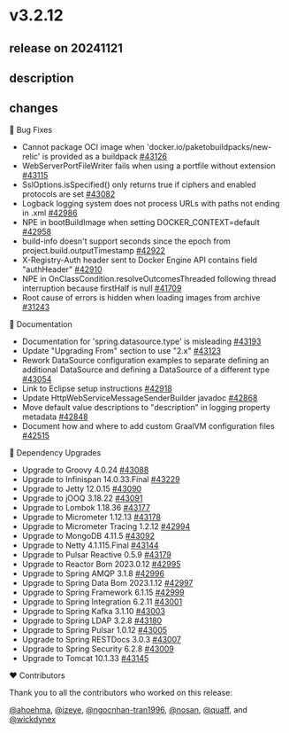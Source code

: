 # v3.2.12

## release on 20241121

## description

## changes

🐞 Bug Fixes

* Cannot package OCI image when 'docker.io/paketobuildpacks/new-relic' is provided as a buildpack <a href="https://github.com/spring-projects/spring-boot/issues/43126" data-hovercard-type="issue" data-hovercard-url="/spring-projects/spring-boot/issues/43126/hovercard">#43126</a>
* WebServerPortFileWriter fails when using a portfile without extension <a href="https://github.com/spring-projects/spring-boot/pull/43115" data-hovercard-type="pull_request" data-hovercard-url="/spring-projects/spring-boot/pull/43115/hovercard">#43115</a>
* SslOptions.isSpecified() only returns true if ciphers and enabled protocols are set <a href="https://github.com/spring-projects/spring-boot/issues/43082" data-hovercard-type="issue" data-hovercard-url="/spring-projects/spring-boot/issues/43082/hovercard">#43082</a>
* Logback logging system does not process URLs with paths not ending in .xml <a href="https://github.com/spring-projects/spring-boot/pull/42986" data-hovercard-type="pull_request" data-hovercard-url="/spring-projects/spring-boot/pull/42986/hovercard">#42986</a>
* NPE in bootBuildImage when setting DOCKER_CONTEXT=default <a href="https://github.com/spring-projects/spring-boot/issues/42958" data-hovercard-type="issue" data-hovercard-url="/spring-projects/spring-boot/issues/42958/hovercard">#42958</a>
* build-info doesn't support seconds since the epoch from project.build.outputTimestamp <a href="https://github.com/spring-projects/spring-boot/pull/42922" data-hovercard-type="pull_request" data-hovercard-url="/spring-projects/spring-boot/pull/42922/hovercard">#42922</a>
* X-Registry-Auth header sent to Docker Engine API contains field "authHeader" <a href="https://github.com/spring-projects/spring-boot/pull/42910" data-hovercard-type="pull_request" data-hovercard-url="/spring-projects/spring-boot/pull/42910/hovercard">#42910</a>
* NPE in OnClassCondition.resolveOutcomesThreaded following thread interruption because firstHalf is null <a href="https://github.com/spring-projects/spring-boot/issues/41709" data-hovercard-type="issue" data-hovercard-url="/spring-projects/spring-boot/issues/41709/hovercard">#41709</a>
* Root cause of errors is hidden when loading images from archive <a href="https://github.com/spring-projects/spring-boot/issues/31243" data-hovercard-type="issue" data-hovercard-url="/spring-projects/spring-boot/issues/31243/hovercard">#31243</a>

📔 Documentation

* Documentation for 'spring.datasource.type' is misleading <a href="https://github.com/spring-projects/spring-boot/issues/43193" data-hovercard-type="issue" data-hovercard-url="/spring-projects/spring-boot/issues/43193/hovercard">#43193</a>
* Update "Upgrading From" section to use "2.x" <a href="https://github.com/spring-projects/spring-boot/pull/43123" data-hovercard-type="pull_request" data-hovercard-url="/spring-projects/spring-boot/pull/43123/hovercard">#43123</a>
* Rework DataSource configuration examples to separate defining an additional DataSource and defining a DataSource of a different type <a href="https://github.com/spring-projects/spring-boot/issues/43054" data-hovercard-type="issue" data-hovercard-url="/spring-projects/spring-boot/issues/43054/hovercard">#43054</a>
* Link to Eclipse setup instructions <a href="https://github.com/spring-projects/spring-boot/pull/42918" data-hovercard-type="pull_request" data-hovercard-url="/spring-projects/spring-boot/pull/42918/hovercard">#42918</a>
* Update HttpWebServiceMessageSenderBuilder javadoc <a href="https://github.com/spring-projects/spring-boot/pull/42868" data-hovercard-type="pull_request" data-hovercard-url="/spring-projects/spring-boot/pull/42868/hovercard">#42868</a>
* Move default value descriptions to "description" in logging property metadata <a href="https://github.com/spring-projects/spring-boot/pull/42848" data-hovercard-type="pull_request" data-hovercard-url="/spring-projects/spring-boot/pull/42848/hovercard">#42848</a>
* Document how and where to add custom GraalVM configuration files <a href="https://github.com/spring-projects/spring-boot/issues/42515" data-hovercard-type="issue" data-hovercard-url="/spring-projects/spring-boot/issues/42515/hovercard">#42515</a>

🔨 Dependency Upgrades

* Upgrade to Groovy 4.0.24 <a href="https://github.com/spring-projects/spring-boot/issues/43088" data-hovercard-type="issue" data-hovercard-url="/spring-projects/spring-boot/issues/43088/hovercard">#43088</a>
* Upgrade to Infinispan 14.0.33.Final <a href="https://github.com/spring-projects/spring-boot/issues/43229" data-hovercard-type="issue" data-hovercard-url="/spring-projects/spring-boot/issues/43229/hovercard">#43229</a>
* Upgrade to Jetty 12.0.15 <a href="https://github.com/spring-projects/spring-boot/issues/43090" data-hovercard-type="issue" data-hovercard-url="/spring-projects/spring-boot/issues/43090/hovercard">#43090</a>
* Upgrade to jOOQ 3.18.22 <a href="https://github.com/spring-projects/spring-boot/issues/43091" data-hovercard-type="issue" data-hovercard-url="/spring-projects/spring-boot/issues/43091/hovercard">#43091</a>
* Upgrade to Lombok 1.18.36 <a href="https://github.com/spring-projects/spring-boot/issues/43177" data-hovercard-type="issue" data-hovercard-url="/spring-projects/spring-boot/issues/43177/hovercard">#43177</a>
* Upgrade to Micrometer 1.12.13 <a href="https://github.com/spring-projects/spring-boot/issues/43178" data-hovercard-type="issue" data-hovercard-url="/spring-projects/spring-boot/issues/43178/hovercard">#43178</a>
* Upgrade to Micrometer Tracing 1.2.12 <a href="https://github.com/spring-projects/spring-boot/issues/42994" data-hovercard-type="issue" data-hovercard-url="/spring-projects/spring-boot/issues/42994/hovercard">#42994</a>
* Upgrade to MongoDB 4.11.5 <a href="https://github.com/spring-projects/spring-boot/issues/43092" data-hovercard-type="issue" data-hovercard-url="/spring-projects/spring-boot/issues/43092/hovercard">#43092</a>
* Upgrade to Netty 4.1.115.Final <a href="https://github.com/spring-projects/spring-boot/issues/43144" data-hovercard-type="issue" data-hovercard-url="/spring-projects/spring-boot/issues/43144/hovercard">#43144</a>
* Upgrade to Pulsar Reactive 0.5.9 <a href="https://github.com/spring-projects/spring-boot/issues/43179" data-hovercard-type="issue" data-hovercard-url="/spring-projects/spring-boot/issues/43179/hovercard">#43179</a>
* Upgrade to Reactor Bom 2023.0.12 <a href="https://github.com/spring-projects/spring-boot/issues/42995" data-hovercard-type="issue" data-hovercard-url="/spring-projects/spring-boot/issues/42995/hovercard">#42995</a>
* Upgrade to Spring AMQP 3.1.8 <a href="https://github.com/spring-projects/spring-boot/issues/42996" data-hovercard-type="issue" data-hovercard-url="/spring-projects/spring-boot/issues/42996/hovercard">#42996</a>
* Upgrade to Spring Data Bom 2023.1.12 <a href="https://github.com/spring-projects/spring-boot/issues/42997" data-hovercard-type="issue" data-hovercard-url="/spring-projects/spring-boot/issues/42997/hovercard">#42997</a>
* Upgrade to Spring Framework 6.1.15 <a href="https://github.com/spring-projects/spring-boot/issues/42999" data-hovercard-type="issue" data-hovercard-url="/spring-projects/spring-boot/issues/42999/hovercard">#42999</a>
* Upgrade to Spring Integration 6.2.11 <a href="https://github.com/spring-projects/spring-boot/issues/43001" data-hovercard-type="issue" data-hovercard-url="/spring-projects/spring-boot/issues/43001/hovercard">#43001</a>
* Upgrade to Spring Kafka 3.1.10 <a href="https://github.com/spring-projects/spring-boot/issues/43003" data-hovercard-type="issue" data-hovercard-url="/spring-projects/spring-boot/issues/43003/hovercard">#43003</a>
* Upgrade to Spring LDAP 3.2.8 <a href="https://github.com/spring-projects/spring-boot/issues/43180" data-hovercard-type="issue" data-hovercard-url="/spring-projects/spring-boot/issues/43180/hovercard">#43180</a>
* Upgrade to Spring Pulsar 1.0.12 <a href="https://github.com/spring-projects/spring-boot/issues/43005" data-hovercard-type="issue" data-hovercard-url="/spring-projects/spring-boot/issues/43005/hovercard">#43005</a>
* Upgrade to Spring RESTDocs 3.0.3 <a href="https://github.com/spring-projects/spring-boot/issues/43007" data-hovercard-type="issue" data-hovercard-url="/spring-projects/spring-boot/issues/43007/hovercard">#43007</a>
* Upgrade to Spring Security 6.2.8 <a href="https://github.com/spring-projects/spring-boot/issues/43009" data-hovercard-type="issue" data-hovercard-url="/spring-projects/spring-boot/issues/43009/hovercard">#43009</a>
* Upgrade to Tomcat 10.1.33 <a href="https://github.com/spring-projects/spring-boot/issues/43145" data-hovercard-type="issue" data-hovercard-url="/spring-projects/spring-boot/issues/43145/hovercard">#43145</a>

❤️ Contributors

Thank you to all the contributors who worked on this release:

<a class="user-mention notranslate" data-hovercard-type="user" data-hovercard-url="/users/ahoehma/hovercard" data-octo-click="hovercard-link-click" data-octo-dimensions="link_type:self" href="https://github.com/ahoehma">@ahoehma</a>, <a class="user-mention notranslate" data-hovercard-type="user" data-hovercard-url="/users/izeye/hovercard" data-octo-click="hovercard-link-click" data-octo-dimensions="link_type:self" href="https://github.com/izeye">@izeye</a>, <a class="user-mention notranslate" data-hovercard-type="user" data-hovercard-url="/users/ngocnhan-tran1996/hovercard" data-octo-click="hovercard-link-click" data-octo-dimensions="link_type:self" href="https://github.com/ngocnhan-tran1996">@ngocnhan-tran1996</a>, <a class="user-mention notranslate" data-hovercard-type="user" data-hovercard-url="/users/nosan/hovercard" data-octo-click="hovercard-link-click" data-octo-dimensions="link_type:self" href="https://github.com/nosan">@nosan</a>, <a class="user-mention notranslate" data-hovercard-type="user" data-hovercard-url="/users/quaff/hovercard" data-octo-click="hovercard-link-click" data-octo-dimensions="link_type:self" href="https://github.com/quaff">@quaff</a>, and <a class="user-mention notranslate" data-hovercard-type="user" data-hovercard-url="/users/wickdynex/hovercard" data-octo-click="hovercard-link-click" data-octo-dimensions="link_type:self" href="https://github.com/wickdynex">@wickdynex</a>


